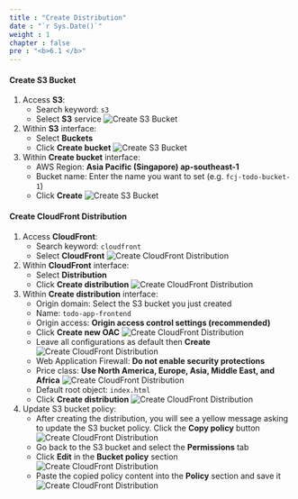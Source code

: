 ```yaml
---
title : "Create Distribution"
date : "`r Sys.Date()`"
weight : 1
chapter : false
pre : "<b>6.1 </b>"
---
```

#### Create S3 Bucket
1. Access **S3**:
    - Search keyword: `s3`
    - Select **S3** service
    ![Create S3 Bucket](/images/6-cloudfront-deployment/cloudfront_create_s3_1.png)
2. Within **S3** interface:
    - Select **Buckets**
    - Click **Create bucket**
    ![Create S3 Bucket](/images/6-cloudfront-deployment/cloudfront_create_s3_2.png)
3. Within **Create bucket** interface:
    - AWS Region: **Asia Pacific (Singapore) ap-southeast-1**
    - Bucket name: Enter the name you want to set (e.g. `fcj-todo-bucket-1`)
    - Click **Create**
    ![Create S3 Bucket](/images/6-cloudfront-deployment/cloudfront_create_s3_3.png)

#### Create CloudFront Distribution
1. Access **CloudFront**:
    - Search keyword: `cloudfront`
    - Select **CloudFront**
    ![Create CloudFront Distribution](/images/6-cloudfront-deployment/cloudfront_distribution_1.png)
2. Within **CloudFront** interface:
    - Select **Distribution**
    - Click **Create distribution**
    ![Create CloudFront Distribution](/images/6-cloudfront-deployment/cloudfront_distribution_2.png)
3. Within **Create distribution** interface:
    - Origin domain: Select the S3 bucket you just created
    - Name: `todo-app-frontend`
    - Origin access: **Origin access control settings (recommended)**
    - Click **Create new OAC**
    ![Create CloudFront Distribution](/images/6-cloudfront-deployment/cloudfront_distribution_3.png)
    - Leave all configurations as default then **Create**
    ![Create CloudFront Distribution](/images/6-cloudfront-deployment/cloudfront_distribution_4.png)
    - Web Application Firewall: **Do not enable security protections**
    - Price class: **Use North America, Europe, Asia, Middle East, and Africa**
    ![Create CloudFront Distribution](/images/6-cloudfront-deployment/cloudfront_distribution_5.png)
    - Default root object: `index.html`
    - Click **Create distribution**
    ![Create CloudFront Distribution](/images/6-cloudfront-deployment/cloudfront_distribution_6.png)
4. Update S3 bucket policy:
    - After creating the distribution, you will see a yellow message asking to update the S3 bucket policy.
    Click the **Copy policy** button
    ![Create CloudFront Distribution](/images/6-cloudfront-deployment/cloudfront_distribution_7.png)
    - Go back to the S3 bucket and select the **Permissions** tab
    - Click **Edit** in the **Bucket policy** section
    ![Create CloudFront Distribution](/images/6-cloudfront-deployment/cloudfront_distribution_8.png)
    - Paste the copied policy content into the **Policy** section and save it
    ![Create CloudFront Distribution](/images/6-cloudfront-deployment/cloudfront_distribution_9.png)
